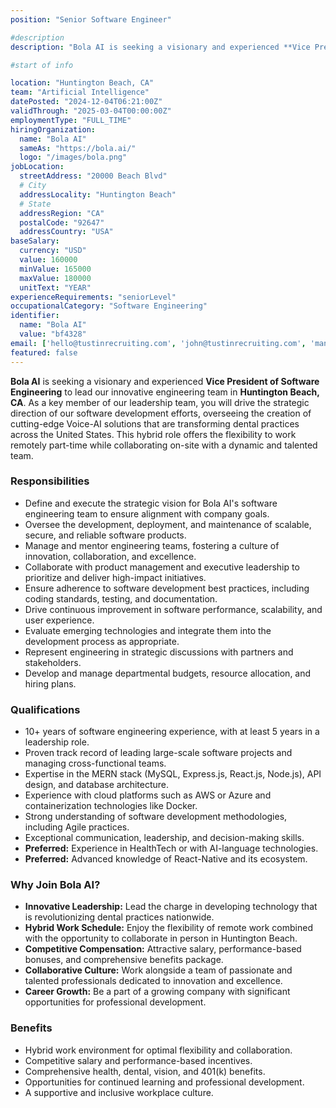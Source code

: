 ```yaml
---
position: "Senior Software Engineer"

#description
description: "Bola AI is seeking a visionary and experienced **Vice President of Software Engineering** to lead our innovative engineering team in **Huntington Beach, CA**. As a key member of our leadership team, you will drive the strategic direction of our software development efforts, overseeing the creation of cutting-edge Voice-AI solutions that are transforming dental practices across the United States. This hybrid role offers the flexibility to work remotely part-time while collaborating on-site with a dynamic and talented team"

#start of info

location: "Huntington Beach, CA"
team: "Artificial Intelligence"
datePosted: "2024-12-04T06:21:00Z"
validThrough: "2025-03-04T00:00:00Z"
employmentType: "FULL_TIME"
hiringOrganization: 
  name: "Bola AI"
  sameAs: "https://bola.ai/"
  logo: "/images/bola.png"
jobLocation:
  streetAddress: "20000 Beach Blvd"
  # City
  addressLocality: "Huntington Beach"
  # State
  addressRegion: "CA"
  postalCode: "92647"
  addressCountry: "USA"
baseSalary:
  currency: "USD"
  value: 160000
  minValue: 165000
  maxValue: 180000
  unitText: "YEAR"
experienceRequirements: "seniorLevel"
occupationalCategory: "Software Engineering"
identifier:
  name: "Bola AI"
  value: "bf4328"   
email: ['hello@tustinrecruiting.com', 'john@tustinrecruiting.com', 'manatal.119+candidate@mail.manatal.com']
featured: false
---
```


**Bola AI** is seeking a visionary and experienced **Vice President of Software Engineering** to lead our innovative engineering team in **Huntington Beach, CA**. As a key member of our leadership team, you will drive the strategic direction of our software development efforts, overseeing the creation of cutting-edge Voice-AI solutions that are transforming dental practices across the United States. This hybrid role offers the flexibility to work remotely part-time while collaborating on-site with a dynamic and talented team.

### Responsibilities
- Define and execute the strategic vision for Bola AI's software engineering team to ensure alignment with company goals.
- Oversee the development, deployment, and maintenance of scalable, secure, and reliable software products.
- Manage and mentor engineering teams, fostering a culture of innovation, collaboration, and excellence.
- Collaborate with product management and executive leadership to prioritize and deliver high-impact initiatives.
- Ensure adherence to software development best practices, including coding standards, testing, and documentation.
- Drive continuous improvement in software performance, scalability, and user experience.
- Evaluate emerging technologies and integrate them into the development process as appropriate.
- Represent engineering in strategic discussions with partners and stakeholders.
- Develop and manage departmental budgets, resource allocation, and hiring plans.

### Qualifications
- 10+ years of software engineering experience, with at least 5 years in a leadership role.
- Proven track record of leading large-scale software projects and managing cross-functional teams.
- Expertise in the MERN stack (MySQL, Express.js, React.js, Node.js), API design, and database architecture.
- Experience with cloud platforms such as AWS or Azure and containerization technologies like Docker.
- Strong understanding of software development methodologies, including Agile practices.
- Exceptional communication, leadership, and decision-making skills.
- **Preferred:** Experience in HealthTech or with AI-language technologies.
- **Preferred:** Advanced knowledge of React-Native and its ecosystem.

### Why Join Bola AI?
- **Innovative Leadership:** Lead the charge in developing technology that is revolutionizing dental practices nationwide.
- **Hybrid Work Schedule:** Enjoy the flexibility of remote work combined with the opportunity to collaborate in person in Huntington Beach.
- **Competitive Compensation:** Attractive salary, performance-based bonuses, and comprehensive benefits package.
- **Collaborative Culture:** Work alongside a team of passionate and talented professionals dedicated to innovation and excellence.
- **Career Growth:** Be a part of a growing company with significant opportunities for professional development.

### Benefits
- Hybrid work environment for optimal flexibility and collaboration.
- Competitive salary and performance-based incentives.
- Comprehensive health, dental, vision, and 401(k) benefits.
- Opportunities for continued learning and professional development.
- A supportive and inclusive workplace culture.

